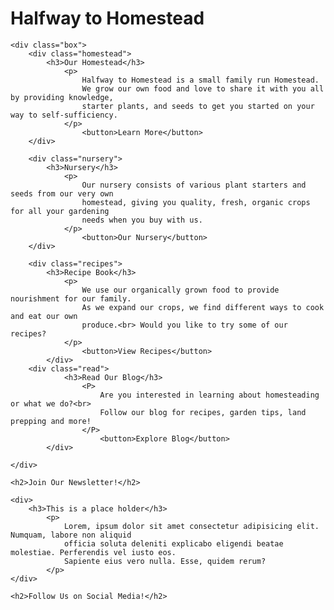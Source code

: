<!DOCTYPE html>
<html lang="en">
<head>
    <meta charset="UTF-8">
    <meta name="viewport" content="width=device-width, initial-scale=1.0">
    <title>Halfway to Homestead</title>
    <link rel="shortcut icon" href="Homestead logo (1).png" type="image/png">
    <link rel="stylesheet" href="home.css">
</head>
<body>
        <h1>Halfway to Homestead</h1>
    

    <div class="box">
        <div class="homestead">
            <h3>Our Homestead</h3>
                <p>
                    Halfway to Homestead is a small family run Homestead. 
                    We grow our own food and love to share it with you all by providing knowledge, 
                    starter plants, and seeds to get you started on your way to self-sufficiency.
                </p>
                    <button>Learn More</button>
        </div>

        <div class="nursery">
            <h3>Nursery</h3>
                <p>
                    Our nursery consists of various plant starters and seeds from our very own
                    homestead, giving you quality, fresh, organic crops for all your gardening
                    needs when you buy with us.
                </p>
                    <button>Our Nursery</button>
        </div>

        <div class="recipes">
            <h3>Recipe Book</h3>
                <p>
                    We use our organically grown food to provide nourishment for our family. 
                    As we expand our crops, we find different ways to cook and eat our own 
                    produce.<br> Would you like to try some of our recipes?
                </p>
                    <button>View Recipes</button>   
            </div>
        <div class="read">
                <h3>Read Our Blog</h3>
                    <P>
                        Are you interested in learning about homesteading or what we do?<br>
                        Follow our blog for recipes, garden tips, land prepping and more!
                    </P>
                        <button>Explore Blog</button>
            </div>    

    </div>

    <h2>Join Our Newsletter!</h2>

    <div>
        <h3>This is a place holder</h3>
            <p>
                Lorem, ipsum dolor sit amet consectetur adipisicing elit. Numquam, labore non aliquid 
                officia soluta deleniti explicabo eligendi beatae molestiae. Perferendis vel iusto eos. 
                Sapiente eius vero nulla. Esse, quidem rerum?
            </p>
    </div>

    <h2>Follow Us on Social Media!</h2>

</body>
</html>
